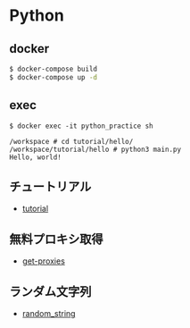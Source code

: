 # Python

## docker
```bash
$ docker-compose build
$ docker-compose up -d
```

## exec
```
$ docker exec -it python_practice sh

/workspace # cd tutorial/hello/
/workspace/tutorial/hello # python3 main.py
Hello, world!
```

## チュートリアル
- [tutorial](./workspace/tutorial)

## 無料プロキシ取得
- [get-proxies](./workspace/get-proxies)

## ランダム文字列
- [random_string](./workspace/random_string)
